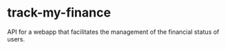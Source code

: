 # track-my-finance
API for a webapp that facilitates the management of the financial status of users.
